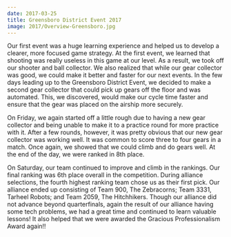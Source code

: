 ```yaml
---
date: 2017-03-25
title: Greensboro District Event 2017
image: 2017/Overview-Greensboro.jpg
---
```


Our first event was a huge learning experience and helped us to develop a clearer, more focused game strategy. At the first event, we learned that shooting was really useless in this game at our level. As a result, we took off our shooter and ball collector. We also realized that while our gear collector was good, we could make it better and faster for our next events. In the few days leading up to the Greensboro District Event, we decided to make a second gear collector that could pick up gears off the floor and was automated. This, we discovered, would make our cycle time faster and ensure that the gear was placed on the airship more securely.

On Friday, we again started off a little rough due to having a new gear collector and being unable to make it to a practice round for more practice with it. After a few rounds, however, it was pretty obvious that our new gear collector was working well. It was common to score three to four gears in a match. Once again, we showed that we could climb and do gears well. At the end of the day, we were ranked in 8th place.

On Saturday, our team continued to improve and climb in the rankings. Our final ranking was 6th place overall in the competition. During alliance selections, the fourth highest ranking team chose us as their first pick. Our alliance ended up consisting of Team 900, The Zebracorns; Team 3331, Tarheel Robots; and Team 2059, The Hitchhikers. Though our alliance did not advance beyond quarterfinals, again the result of our alliance having some tech problems, we had a great time and continued to learn valuable lessons! It also helped that we were awarded the Gracious Professionalism Award again!!
